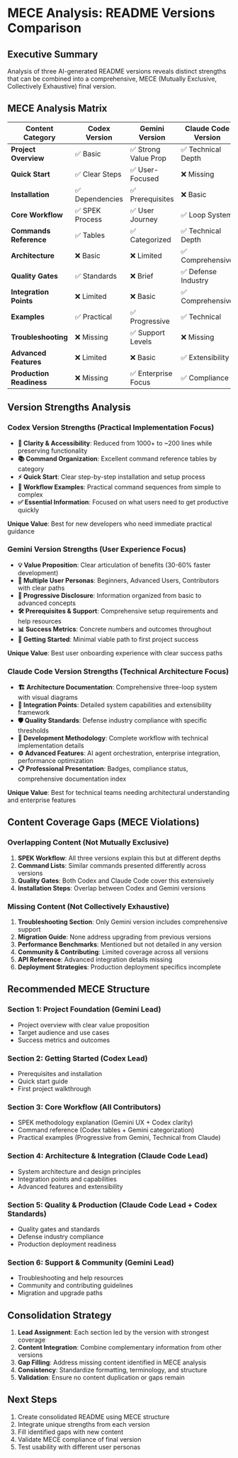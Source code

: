 # MECE Analysis: README Versions Comparison

## Executive Summary

Analysis of three AI-generated README versions reveals distinct strengths that can be combined into a comprehensive, MECE (Mutually Exclusive, Collectively Exhaustive) final version.

## MECE Analysis Matrix

| Content Category | Codex Version | Gemini Version | Claude Code Version | Coverage Gap |
|------------------|---------------|----------------|---------------------|--------------|
| **Project Overview** | ✅ Basic | ✅ Strong Value Prop | ✅ Technical Depth | None |
| **Quick Start** | ✅ Clear Steps | ✅ User-Focused | ❌ Missing | Minimal |
| **Installation** | ✅ Dependencies | ✅ Prerequisites | ❌ Basic | Minor |
| **Core Workflow** | ✅ SPEK Process | ✅ User Journey | ✅ Loop System | None |
| **Commands Reference** | ✅ Tables | ✅ Categorized | ✅ Technical Depth | None |
| **Architecture** | ❌ Basic | ❌ Limited | ✅ Comprehensive | Codex/Gemini |
| **Quality Gates** | ✅ Standards | ❌ Brief | ✅ Defense Industry | Gemini |
| **Integration Points** | ❌ Limited | ❌ Basic | ✅ Comprehensive | Codex/Gemini |
| **Examples** | ✅ Practical | ✅ Progressive | ✅ Technical | None |
| **Troubleshooting** | ❌ Missing | ✅ Support Levels | ❌ Missing | Codex/Claude |
| **Advanced Features** | ❌ Limited | ❌ Basic | ✅ Extensibility | Codex/Gemini |
| **Production Readiness** | ❌ Missing | ✅ Enterprise Focus | ✅ Compliance | Codex |

## Version Strengths Analysis

### Codex Version Strengths (Practical Implementation Focus)
- **🎯 Clarity & Accessibility**: Reduced from 1000+ to ~200 lines while preserving functionality
- **📚 Command Organization**: Excellent command reference tables by category
- **⚡ Quick Start**: Clear step-by-step installation and setup process
- **🔄 Workflow Examples**: Practical command sequences from simple to complex
- **✅ Essential Information**: Focused on what users need to get productive quickly

**Unique Value**: Best for new developers who need immediate practical guidance

### Gemini Version Strengths (User Experience Focus)
- **💡 Value Proposition**: Clear articulation of benefits (30-60% faster development)
- **👥 Multiple User Personas**: Beginners, Advanced Users, Contributors with clear paths
- **🎯 Progressive Disclosure**: Information organized from basic to advanced concepts
- **🛠️ Prerequisites & Support**: Comprehensive setup requirements and help resources
- **📊 Success Metrics**: Concrete numbers and outcomes throughout
- **🚀 Getting Started**: Minimal viable path to first project success

**Unique Value**: Best user onboarding experience with clear success paths

### Claude Code Version Strengths (Technical Architecture Focus)
- **🏗️ Architecture Documentation**: Comprehensive three-loop system with visual diagrams
- **🔧 Integration Points**: Detailed system capabilities and extensibility framework
- **🛡️ Quality Standards**: Defense industry compliance with specific thresholds
- **🔄 Development Methodology**: Complete workflow with technical implementation details
- **⚙️ Advanced Features**: AI agent orchestration, enterprise integration, performance optimization
- **📋 Professional Presentation**: Badges, compliance status, comprehensive documentation index

**Unique Value**: Best for technical teams needing architectural understanding and enterprise features

## Content Coverage Gaps (MECE Violations)

### Overlapping Content (Not Mutually Exclusive)
1. **SPEK Workflow**: All three versions explain this but at different depths
2. **Command Lists**: Similar commands presented differently across versions
3. **Quality Gates**: Both Codex and Claude Code cover this extensively
4. **Installation Steps**: Overlap between Codex and Gemini versions

### Missing Content (Not Collectively Exhaustive)
1. **Troubleshooting Section**: Only Gemini version includes comprehensive support
2. **Migration Guide**: None address upgrading from previous versions
3. **Performance Benchmarks**: Mentioned but not detailed in any version
4. **Community & Contributing**: Limited coverage across all versions
5. **API Reference**: Advanced integration details missing
6. **Deployment Strategies**: Production deployment specifics incomplete

## Recommended MECE Structure

### Section 1: Project Foundation (Gemini Lead)
- Project overview with clear value proposition
- Target audience and use cases
- Success metrics and outcomes

### Section 2: Getting Started (Codex Lead)
- Prerequisites and installation
- Quick start guide
- First project walkthrough

### Section 3: Core Workflow (All Contributors)
- SPEK methodology explanation (Gemini UX + Codex clarity)
- Command reference (Codex tables + Gemini categorization)
- Practical examples (Progressive from Gemini, Technical from Claude)

### Section 4: Architecture & Integration (Claude Code Lead)
- System architecture and design principles
- Integration points and capabilities
- Advanced features and extensibility

### Section 5: Quality & Production (Claude Code Lead + Codex Standards)
- Quality gates and standards
- Defense industry compliance
- Production deployment readiness

### Section 6: Support & Community (Gemini Lead)
- Troubleshooting and help resources
- Community and contributing guidelines
- Migration and upgrade paths

## Consolidation Strategy

1. **Lead Assignment**: Each section led by the version with strongest coverage
2. **Content Integration**: Combine complementary information from other versions
3. **Gap Filling**: Address missing content identified in MECE analysis
4. **Consistency**: Standardize formatting, terminology, and structure
5. **Validation**: Ensure no content duplication or gaps remain

## Next Steps

1. Create consolidated README using MECE structure
2. Integrate unique strengths from each version
3. Fill identified gaps with new content
4. Validate MECE compliance of final version
5. Test usability with different user personas